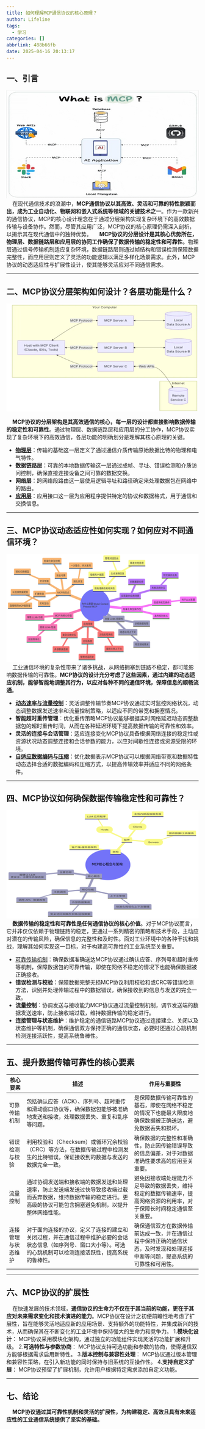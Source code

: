 ```yaml
---
title: 如何理解MCP通信协议的核心原理？
author: Lifeline
tags:
  - 学习
categories: []
abbrlink: 488b66fb
date: 2025-04-16 20:13:17
---
```

## 一、引言

![](/images/1_%E5%89%AF%E6%9C%AC.jpg-faebb7cb-3c61-47ab-9070-1c190ff2d0c3-1744805708315.png)
&nbsp;&nbsp;&nbsp;&nbsp;在现代通信技术的浪潮中，**MCP通信协议以其高效、灵活和可靠的特性脱颖而出，成为工业自动化、物联网和嵌入式系统等领域的关键技术之一**。作为一款新兴的通信协议，MCP的核心设计理念在于通过分层架构实现复杂环境下的高效数据传输与设备协作。然而，尽管其应用广泛，MCP协议的核心原理仍需深入剖析，以揭示其在现代通信中的独特优势。
&nbsp;&nbsp;&nbsp;&nbsp;**MCP协议的分层设计是其核心优势所在，物理层、数据链路层和应用层的协同工作确保了数据传输的稳定性和可靠性**。物理层通过信号传输机制适应复杂环境，数据链路层则通过帧结构和错误检测保障数据完整性，而应用层则定义了灵活的功能逻辑以满足多样化场景需求。此外，MCP协议的动态适应性与扩展性设计，使其能够灵活应对不同通信需求。

---

## 二、MCP协议分层架构如何设计？各层功能是什么？

![](/images/2.png-e1d2c266-cf6b-4f1f-abbd-5728b1623613-1744805721897.png)

&nbsp;&nbsp;&nbsp;&nbsp;**MCP协议的分层架构是其高效通信的核心，每一层的设计都直接影响数据传输的稳定性和可靠性**。通过物理层、数据链路层和应用层的分工协作，MCP协议实现了复杂环境下的高效通信，各层功能的明确划分是理解其核心原理的关键。

- **[物理层](https://www.yanfukun.com/read/mcp/arch-detail "物理层")**：传输的基础这一层定义了通过通信介质传输原始数据比特的物理和电气特性。
- **数据链路层**：可靠的本地数据传输这一层通过成帧、寻址、错误检测和介质访问控制，确保直接连接设备之间可靠的数据交换。
- **网络层**：跨网络段路由这一层使用逻辑寻址和路径确定来处理数据包在网络中的路由。
- **[应用层](https://baijiahao.baidu.com/s?id=1802295378281879578&wfr=spider&for=pc "应用层")**：应用接口这一层为应用程序提供特定的协议和数据格式，用于通信和交换信息。

---

## 三、MCP协议动态适应性如何实现？如何应对不同通信环境？

![](/images/3.png-7a776209-f49d-4db4-8f18-29aa9bbedb8e-1744805736613.png)
&nbsp;&nbsp;&nbsp;&nbsp;工业通信环境的复杂性带来了诸多挑战，从网络拥塞到链路不稳定，都可能影响数据传输的可靠性。**MCP协议的设计充分考虑了这些因素，通过内建的动态适应机制，能够智能地调整其行为，以应对各种不同的通信环境，保障信息的顺畅流通**。

- **[动态速率与流量控制](https://juejin.cn/post/7491928461277937716 "动态速率与流量控制")**：灵活调整传输节奏MCP协议通过实时监控网络状况，动态调整数据发送速率和流量控制策略，以适应不同的带宽和拥塞情况。
- **智能超时重传管理**：优化重传策略MCP协议能够根据实时网络延迟动态调整数据包的超时重传时间，从而在各种延迟环境下提高数据传输的可靠性和效率。
- **灵活的连接与会话管理**：适应连接变化MCP协议具备根据网络连接的稳定性或资源状况动态调整连接和会话参数的能力，以应对间歇性连接或资源受限的环境。
- **[自适应数据编码与压缩](https://hub.baai.ac.cn/view/44047 "自适应数据编码与压缩")**：优化数据表示MCP协议可以根据网络带宽和数据特性动态选择合适的数据编码和压缩方式，以提高传输效率并适应不同的网络条件。

---

## 四、MCP协议如何确保数据传输稳定性和可靠性？

![](/images/4.png-c4b9b470-617f-417a-bbc2-264ddf71cc70-1744805749550.png)
&nbsp;&nbsp;&nbsp;&nbsp;**数据传输的稳定性和可靠性是任何通信协议的核心价值**。对于MCP协议而言，它并非仅仅依赖于物理链路的稳定，更通过一系列精密的策略和技术手段，主动应对潜在的传输风险，确保信息的完整性和及时性。面对工业环境中的各种干扰和挑战，理解其如何实现这一目标，对于构建高可靠性的工业系统至关重要。

- [可靠传输机制](https://blog.csdn.net/weixin_40381772/article/details/135868598 "可靠传输机制")：确保数据准确送达MCP协议通过确认应答、序列号和超时重传等机制，保障数据包的可靠传输，即使在网络不稳定的情况下也能确保数据被正确接收。
- **错误检测与校验**：保障数据完整无损MCP协议利用校验和或CRC等错误检测方法，识别并处理传输过程中的数据错误，确保接收到的信息与发送的完全一致。
- **流量控制**：协调发送与接收能力MCP协议通过流量控制机制，调节发送端的数据发送速率，防止接收端过载，维持数据传输的稳定进行。
- **连接管理与状态维护**：维护稳定的通信链路MCP协议通过连接建立、关闭以及状态维护等机制，确保通信双方保持正确的通信状态，必要时还通过心跳机制检测连接活跃性，提高系统鲁棒性。

---

## 五、提升数据传输可靠性的核心要素

|核心要素|描述|作用与重要性|
|---|---|---|
|可靠传输机制|包括确认应答（ACK）、序列号、超时重传和滑动窗口协议等，确保数据包能够被准确地发送和接收，处理数据丢失、重复和乱序等问题。|是保障数据传输可靠性的基石，即使在网络不稳定的情况下也能最大限度地确保数据被正确送达，避免数据丢失和损坏。|
|错误检测与校验|利用校验和（Checksum）或循环冗余校验（CRC）等方法，在数据传输过程中检测发生的比特错误，保证接收到的数据与发送的数据完全一致。|确保数据的完整性和准确性，防止因传输错误导致的信息偏差，对于对数据准确性要求高的应用至关重要。|
|流量控制|通过协调发送端和接收端的数据发送和处理速率，防止发送端发送过快导致接收端过载而丢弃数据，维持数据传输的稳定进行。更高级的协议可能包含拥塞避免机制，以提升整体网络性能。|避免因接收端处理能力不足导致的数据丢失，维持稳定的数据传输速率，提高网络资源的利用率，对于保障长时间稳定通信至关重要。|
|连接管理与状态维护|对于面向连接的协议，定义了连接的建立和关闭过程，并在通信过程中维护必要的会话状态信息（如序列号、窗口大小等）。可选的心跳机制可以检测连接活跃性，提高系统的鲁棒性。|确保通信双方在数据传输前达成一致，并在通信过程中保持正确的通信状态，及时发现和处理连接中断等问题，提高系统的可靠性和可用性。|

---

## 六、MCP协议的扩展性

&nbsp;&nbsp;&nbsp;&nbsp;在快速发展的技术领域，**通信协议的生命力不仅在于其当前的功能，更在于其应对未来需求变化和技术演进的能力**。MCP协议在设计之初便前瞻性地考虑了扩展性，旨在能够灵活地适应新的应用场景、支持额外的功能特性，并集成新兴的技术，从而确保其在不断变化的工业环境中保持强大的生命力和竞争力。
1.**模块化设计**： MCP协议采用模块化架构，通过独立的功能组件实现灵活的功能扩展和升级。
2.**可选特性与参数协商**： MCP协议支持可选功能和参数的协商，使得通信双方能够根据需求启用新特性。
3.**版本控制与兼容性处理**： MCP协议通过版本管理和兼容性策略，在引入新功能的同时保持与旧系统的互操作性。
4.**支持自定义扩展**： MCP协议预留了扩展机制，允许用户根据特定需求添加自定义功能。

---

## 七、结论

&nbsp;&nbsp;&nbsp;&nbsp;**MCP协议通过其可靠性机制和灵活的扩展性，为构建稳定、高效且具有未来适应性的工业通信系统提供了坚实的基础。**


